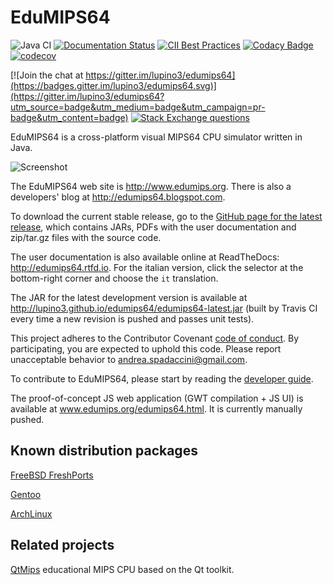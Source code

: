 # EduMIPS64

![Java CI](https://github.com/lupino3/edumips64/workflows/Java%20CI/badge.svg)
[![Documentation Status](https://readthedocs.org/projects/edumips64/badge/?version=latest)](http://edumips64.readthedocs.io/en/latest/?badge=latest)
[![CII Best Practices](https://bestpractices.coreinfrastructure.org/projects/1511/badge)](https://bestpractices.coreinfrastructure.org/projects/1511)
[![Codacy Badge](https://api.codacy.com/project/badge/Grade/fdbdfcebfdff4f39a4c6249b49c5a947)](https://www.codacy.com/manual/andrea-spadaccini/edumips64?utm_source=github.com&amp;utm_medium=referral&amp;utm_content=lupino3/edumips64&amp;utm_campaign=Badge_Grade)
[![codecov](https://codecov.io/gh/lupino3/edumips64/branch/master/graph/badge.svg)](https://codecov.io/gh/lupino3/edumips64)

[![Join the chat at https://gitter.im/lupino3/edumips64](https://badges.gitter.im/lupino3/edumips64.svg)](https://gitter.im/lupino3/edumips64?utm_source=badge&utm_medium=badge&utm_campaign=pr-badge&utm_content=badge)
[![Stack Exchange questions](https://img.shields.io/stackexchange/stackoverflow/t/edumips64)](https://stackoverflow.com/questions/tagged/edumips64)

EduMIPS64 is a cross-platform visual MIPS64 CPU simulator written in Java.

![Screenshot](http://www.edumips.org/edumips64-1.2.2-screenshot.png)

The EduMIPS64 web site is http://www.edumips.org. There is also a
developers' blog at http://edumips64.blogspot.com.

To download the current stable release, go to the [GitHub page for the latest
release](https://github.com/lupino3/edumips64/releases/latest), which contains
JARs, PDFs with the user documentation and zip/tar.gz files with the source
code.

The user documentation is also available online at ReadTheDocs: http://edumips64.rtfd.io.
For the italian version, click the selector at the bottom-right corner and choose the
`it` translation.

The JAR for the latest development version is available at
http://lupino3.github.io/edumips64/edumips64-latest.jar (built by Travis CI
every time a new revision is pushed and passes unit tests).

This project adheres to the Contributor Covenant [code of conduct](CODE_OF_CONDUCT.md).
By participating, you are expected to uphold this code. Please report unacceptable behavior to andrea.spadaccini@gmail.com.

To contribute to EduMIPS64, please start by reading the [developer guide](docs/developer-guide.md).

The proof-of-concept JS web application (GWT compilation + JS UI) is available at www.edumips.org/edumips64.html. It is currently manually pushed.

## Known distribution packages

[FreeBSD FreshPorts](https://www.freshports.org/emulators/edumips64/)

[Gentoo](https://packages.gentoo.org/packages/app-emulation/edumips64)

[ArchLinux](https://aur.archlinux.org/packages/edumips64/)

## Related projects

[QtMips](https://github.com/cvut/QtMips) educational MIPS CPU based on the Qt toolkit.
